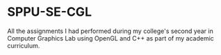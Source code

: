 # SPPU-SE-CGL
All the assignments I had performed during my college's second year in Computer Graphics Lab using OpenGL and C++ as part of my academic curriculum.
